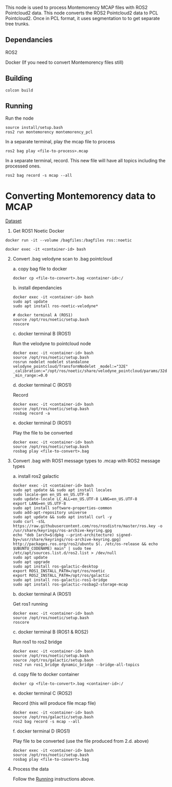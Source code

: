This node is used to process Montemorency MCAP files with ROS2 Pointcloud2 data. This node converts the ROS2 Pointcloud2 data to PCL Pointcloud2. Once in PCL format, it uses segmentation to to get separate tree trunks.

## Dependancies

ROS2

Docker (If you need to convert Montemorency files still)

## Building

```
colcon build
```

## Running

Run the node

```
source install/setup.bash
ros2 run montemorency montemorency_pcl
```

In a separate terminal, play the mcap file to process

```
ros2 bag play <file-to-process>.mcap
```

In a separate terminal, record. This new file will have all topics including the processed ones.

```
ros2 bag record -s mcap --all
```

# Converting Montemorency data to MCAP

[Dataset](https://norlab.ulaval.ca/research/montmorencydataset/)

1. Get ROS1 Noetic Docker

```
docker run -it --volume /bagfiles:/bagfiles ros::noetic

docker exec -it <container-id> bash
```

2. Convert .bag velodyne scan to .bag pointcloud

   a. copy bag file to docker

   ```
   docker cp <file-to-convert>.bag <container-id>:/
   ```

   b. install dependancies

   ```
   docker exec -it <container-id> bash
   sudo apt update
   sudo apt install ros-noetic-velodyne*

   # docker terminal A (ROS1)
   source /opt/ros/noetic/setup.bash
   roscore
   ```

   c. docker terminal B (ROS1)

   Run the velodyne to pointcloud node

   ```
   docker exec -it <container-id> bash
   source /opt/ros/noetic/setup.bash
   rosrun nodelet nodelet standalone velodyne_pointcloud/TransformNodelet _model:="32E" _calibration:="/opt/ros/noetic/share/velodyne_pointcloud/params/32db.yaml" _min_range:=0.0
   ```

   d. docker terminal C (ROS1)

   Record

   ```
   docker exec -it <container-id> bash
   source /opt/ros/noetic/setup.bash
   rosbag record -a
   ```

   e. docker terminal D (ROS1)

   Play the file to be converted

   ```
   docker exec -it <container-id> bash
   source /opt/ros/noetic/setup.bash
   rosbag play <file-to-convert>.bag
   ```

3. Convert .bag with ROS1 message types to .mcap with ROS2 message types

   a. install ros2 galactic

   ```
   docker exec -it <container-id> bash
   sudo apt update && sudo apt install locales
   sudo locale-gen en_US en_US.UTF-8
   sudo update-locale LC_ALL=en_US.UTF-8 LANG=en_US.UTF-8
   export LANG=en_US.UTF-8
   sudo apt install software-properties-common
   sudo add-apt-repository universe
   sudo apt update && sudo apt install curl -y
   sudo curl -sSL https://raw.githubusercontent.com/ros/rosdistro/master/ros.key -o /usr/share/keyrings/ros-archive-keyring.gpg
   echo "deb [arch=$(dpkg --print-architecture) signed-by=/usr/share/keyrings/ros-archive-keyring.gpg] http://packages.ros.org/ros2/ubuntu $(. /etc/os-release && echo $UBUNTU_CODENAME) main" | sudo tee /etc/apt/sources.list.d/ros2.list > /dev/null
   sudo apt update
   sudo apt upgrade
   sudo apt install ros-galactic-desktop
   export ROS1_INSTALL_PATH=/opt/ros/noetic
   export ROS2_INSTALL_PATH=/opt/ros/galactic
   sudo apt install ros-galactic-ros1-bridge
   sudo apt install ros-galactic-rosbag2-storage-mcap
   ```

   b. docker terminal A (ROS1)

   Get ros1 running

   ```
   docker exec -it <container-id> bash
   source /opt/ros/noetic/setup.bash
   roscore
   ```

   c. docker terminal B (ROS1 & ROS2)

   Run ros1 to ros2 bridge

   ```
   docker exec -it <container-id> bash
   source /opt/ros/noetic/setup.bash
   source /opt/ros/galactic/setup.bash
   ros2 run ros1_bridge dynamic_bridge --bridge-all-topics
   ```

   d. copy file to docker container

   ```
   docker cp <file-to-convert>.bag <container-id>:/
   ```

   e. docker terminal C (ROS2)

   Record (this will produce file mcap file)

   ```
   docker exec -it <container-id> bash
   source /opt/ros/galactic/setup.bash
   ros2 bag record -s mcap --all
   ```

   f. docker terminal D (ROS1)

   Play file to be converted (use the file produced from 2.d. above)

   ```
   docker exec -it <container-id> bash
   source /opt/ros/noetic/setup.bash
   rosbag play <file-to-convert>.bag
   ```

4. Process the data

   Follow the [Running](#running) instructions above.
